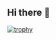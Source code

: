## Hi there 👋
[![trophy](https://github-profile-trophy.vercel.app/?username=Anufriev33&theme=onedark)](https://github.com/ryo-ma/github-profile-trophy)








